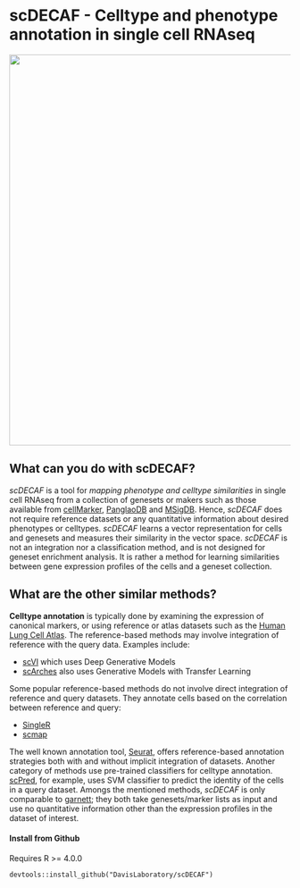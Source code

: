 scDECAF - Celltype and phenotype annotation in single cell RNAseq 
=================================================================


<img src="https://user-images.githubusercontent.com/7257233/107848582-ad5a2980-6e48-11eb-8590-ddd00223e9c5.png" width="700px" align="center">



What can you do with scDECAF?
---------------------
*scDECAF* is a tool for *mapping phenotype and celltype similarities* in single cell RNAseq from a collection of genesets or makers such as those available from [cellMarker](http://biocc.hrbmu.edu.cn/CellMarker/), [PanglaoDB](https://panglaodb.se/) and [MSigDB](http://www.gsea-msigdb.org/gsea/msigdb/collections.jsp). Hence, *scDECAF* does not require reference datasets or any quantitative information about desired phenotypes or celltypes. *scDECAF* learns a vector representation for cells and genesets and measures their similarity in the vector space. *scDECAF* is not an integration nor a classification method, and is not designed for geneset enrichment analysis. It is rather a method for learning similarities between gene expression profiles of the cells and a geneset collection.



What are the other similar methods?
------------------------
**Celltype annotation** is typically done by examining the expression of canonical markers, or using reference or atlas datasets such as the
[Human Lung Cell Atlas](https://hlca.ds.czbiohub.org/). The reference-based methods may involve integration of reference with the query data. 
Examples include:

* [scVI](https://www.nature.com/articles/s41592-018-0229-2) which uses Deep Generative Models
* [scArches](https://www.biorxiv.org/content/10.1101/2020.07.16.205997v1) also uses Generative Models with Transfer Learning

Some popular reference-based methods do not involve direct integration of reference and query datasets. They annotate cells based on the correlation between reference and query:

* [SingleR](https://bioconductor.org/packages/release/bioc/html/SingleR.html)
* [scmap](https://www.nature.com/articles/nmeth.4644)


The well known annotation tool, [Seurat](https://www.cell.com/cell/fulltext/S0092-8674(19)30559-8), offers reference-based annotation strategies both with and without implicit integration of datasets. Another category of methods use pre-trained classifiers for celltype annotation. [scPred](https://genomebiology.biomedcentral.com/articles/10.1186/s13059-019-1862-5), for example, uses SVM classifier to predict the identity of the cells in a query dataset. Amongs the mentioned methods, *scDECAF* is only comparable to [garnett](https://www.nature.com/articles/s41592-019-0535-3); they both take genesets/marker lists as input and use no quantitative information other than the expression profiles in the dataset of interest.


#### Install from Github
Requires R >= 4.0.0

```
devtools::install_github("DavisLaboratory/scDECAF")
```


